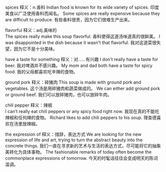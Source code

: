 spices 释义：n.香料 
Indian food is known for its wide variety of spices.
印度美食以广泛使用香料而闻名。
Some spices are really expensive because they are difficult to produce.
有些香料很贵，因为它们很难生产出来。

flavorful 释义：adj.美味的  
The spices really make this soup flavorful.
香料使得这道汤味道真的很鲜美。
I was disappointed in the dish because it wasn't that flavorful.
我对这道菜很失望，因为它不是十分美味。

have a taste for something 释义：对……有兴趣 
I don't really have a taste for beer.
我对啤酒并不感兴趣。
My mom and dad both have a taste for spicy food.
我的父母都喜欢吃辛辣的食物。

ground pork 释义：碎猪肉 
This soup is made with ground pork and vegetables.
这个汤是用碎猪肉和蔬菜做成的。
We can either add ground pork or ground beef.
我们可以放碎猪肉，也可以放碎牛肉。

chili pepper 释义：辣椒  
I can’t really eat chili peppers or any spicy food right now.
我现在真的不能吃辣椒和任何辣的食物。
Richard likes to add chili peppers to his soup.
理查德喜欢在汤里放辣椒。

the expression of 释义：措辞，表达方式 
We are looking for the new expression of life and art, trying to turn the abstract beauty into the concrete things.
我们一直在寻求新的艺术与生活的表达方式，尽可能将它的抽象美转化为具体事物。
The fashionable remarks of today often become the commonplace expressions of tomorrow.
今天的时髦话往往会变成明天的陈词滥调。

